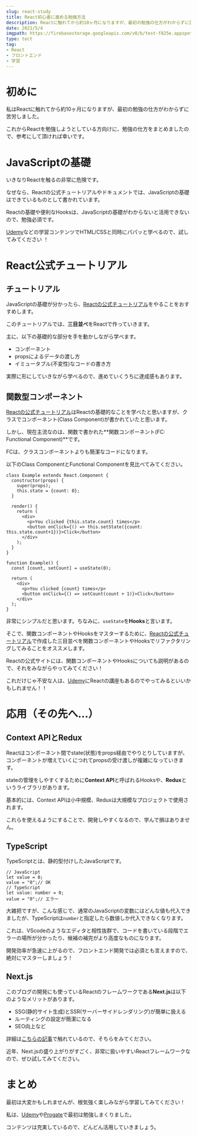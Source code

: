 ```yaml
---
slug: react-study
title: React初心者に進める勉強方法
description: Reactに触れてから約10ヶ月になりますが、最初の勉強の仕方がわからずに苦労しました。これからReactを勉強しようとしている方向けに、勉強の仕方をまとめましたので、参考にして頂ければ幸いです。
date: 2021/5/4
imgpath: https://firebasestorage.googleapis.com/v0/b/test-f825e.appspot.com/o/images%2Fblog%2Fblog-icon%2Freact-2.svg?alt=media&token=deb078bd-642f-4f12-b2b1-12bc29572368
type: tect
tag: 
- React
- フロントエンド
- 学習
---
```


# 初めに
私はReactに触れてから約10ヶ月になりますが、最初の勉強の仕方がわからずに苦労しました。

これからReactを勉強しようとしている方向けに、勉強の仕方をまとめましたので、参考にして頂ければ幸いです。

# JavaScriptの基礎
いきなりReactを触るの非常に危険です。

なぜなら、Reactの公式チュートリアルやドキュメントでは、JavaScriptの基礎はできているものとして書かれています。

Reactの基礎や便利なHooksは、JavaScriptの基礎がわからないと活用できないので、勉強必須です。

[Udemy](https://px.a8.net/svt/ejp?a8mat=3HA5YE+1FSQEQ+3L4M+6RHFL)などの学習コンテンツでHTML/CSSと同時にパパッと学べるので、試してみてください
！

# React公式チュートリアル
## チュートリアル
JavaScriptの基礎が分かったら、[Reactの公式チュートリアル](https://ja.reactjs.org/tutorial/tutorial.html)をやることをおすすめします。

このチュートリアルでは、**三目並べ**をReactで作っていきます。

主に、以下の基礎的な部分を手を動かしながら学べます。
- コンポーネント
- propsによるデータの渡し方
- イミュータブル(不変性)なコードの書き方

実際に形にしていきながら学べるので、進めていくうちに達成感もあります。

## 関数型コンポーネント
[Reactの公式チュートリアル](https://ja.reactjs.org/tutorial/tutorial.html)はReactの基礎的なことを学べたと思いますが、クラスでコンポーネント(Class Component)が書かれていたと思います。

しかし、現在主流なのは、関数で書かれた**関数コンポーネント(FC: Functional Component)**です。

FCは、クラスコンポーネントよりも簡潔なコードになります。

以下のClass ComponentとFunctional Componentを見比べてみてください。

```javascript:Class Component
class Example extends React.Component {
  constructor(props) {
    super(props);
    this.state = {count: 0};
  }

  render() {
    return (
      <div>
        <p>You clicked {this.state.count} times</p>
        <button onClick={() => this.setState({count: this.state.count+1})}>Click</button>
      </div>
    );
  }
}
```
```javascript:Functional Component
function Example() {
  const [count, setCount] = useState(0);

  return (
    <div>
      <p>You clicked {count} times</p>
      <button onClick={() => setCount(count + 1)}>Click</button>
    </div>
  );
}
```
非常にシンプルだと思います。ちなみに、`useState`を**Hooks**と言います。

そこで、関数コンポーネントやHooksをマスターするために、[Reactの公式チュートリアル](https://ja.reactjs.org/tutorial/tutorial.html)で作成した三目並べを関数コンポーネントやHooksでリファクタリングしてみることをオススメします。

Reactの公式サイトには、関数コンポーネントやHooksについても説明があるので、それをみながらやってみてください！

これだけじゃ不安な人は、[Udemy](https://px.a8.net/svt/ejp?a8mat=3HA5YE+1FSQEQ+3L4M+6RHFL)にReactの講座もあるのでやってみるといいかもしれません！！

# 応用（その先へ...）
## Context APIとRedux
Reactはコンポーネント間でstate(状態)をprops経由でやりとりしていますが、コンポーネントが増えていくにつれてpropsの受け渡しが複雑になっていきます。

stateの管理をしやすくするために**Context API**と呼ばれるHooksや、**Redux**というライブラリがあります。

基本的には、Context APIは小中規模、Reduxは大規模なプロジェクトで使用されます。

これらを使えるようにすることで、開発しやすくなるので、学んで損はありません。

## TypeScript
TypeScriptとは、静的型付けしたJavaScriptです。

```javascript:
// JavaScript
let value = 0;
value = "0";// OK
// TypeScript
let value: number = 0;
value = "0";// エラー
```
大雑把ですが、こんな感じで、通常のJavaScriptの変数にはどんな値も代入できましたが、TypeScriptは`number`と指定したら数値しか代入できなくなります。

これは、VScodeのようなエディタと相性抜群で、コードを書いている段階でエラーの場所が分かったり、候補の補完がより高度なものになります。

開発効率が急速に上がるので、フロントエンド開発では必須とも言えますので、絶対にマスターしましょう！

## Next.js
このブログの開発にも使っているReactのフレームワークである**Next.js**は以下のようなメリットがあります。

- SSG(静的サイト生成)とSSR(サーバーサイドレンダリング)が簡単に扱える
- ルーティングの設定が簡潔になる
- SEO向上など

詳細は[こちらの記事](https://nosuke-blog.site/blog/make-next-blog)で触れているので、そちらをみてください。

近年、Next.jsの盛り上がりがすごく、非常に扱いやすいReactフレームワークなので、ぜひ試してみてください。

# まとめ
最初は大変かもしれませんが、根気強く楽しみながら学習してみてください！

私は、[Udemy](https://px.a8.net/svt/ejp?a8mat=3HA5YE+1FSQEQ+3L4M+6RHFL)や[Progate](https://prog-8.com/)で最初は勉強しまくりました。

コンテンツは充実しているので、どんどん活用していきましょう。
